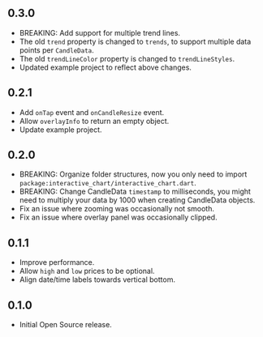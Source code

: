 ## 0.3.0

* BREAKING: Add support for multiple trend lines.
* The old `trend` property is changed to `trends`, to support multiple data points per `CandleData`.
* The old `trendLineColor` property is changed to `trendLineStyles`.
* Updated example project to reflect above changes.

## 0.2.1

* Add `onTap` event and `onCandleResize` event.
* Allow `overlayInfo` to return an empty object.
* Update example project.

## 0.2.0

* BREAKING: Organize folder structures, now you only need to import `package:interactive_chart/interactive_chart.dart`.
* BREAKING: Change CandleData `timestamp` to milliseconds, you might need to multiply your data by 1000 when creating CandleData objects.
* Fix an issue where zooming was occasionally not smooth.
* Fix an issue where overlay panel was occasionally clipped.

## 0.1.1

* Improve performance.
* Allow `high` and `low` prices to be optional.
* Align date/time labels towards vertical bottom.

## 0.1.0

* Initial Open Source release.